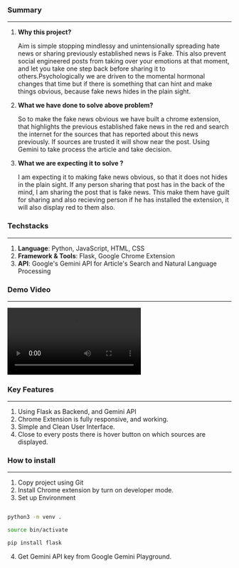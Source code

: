 ### Summary

---

1.  **Why this project?**

	Aim is simple stopping mindlessy and unintensionally spreading hate news or  sharing previously established news is Fake. This also prevent social engineered posts from taking over your emotions at that moment, and let you take one step back before sharing it to others.Psychologically we are driven to the momental hormonal changes that time but if there is something that can hint and make things obvious, because fake news hides in the plain sight. 
2. **What we have done to solve above problem?** 

	So to make the fake news obvious we have built a chrome extension, that highlights the previous established fake news in the red and search the internet for the sources that has reported about this news previously. If sources are trusted it will show near the post. Using Gemini to take process the article and take decision. 
3. **What we are expecting it to solve ?** 

	I am expecting it to making fake news obvious, so that it does not hides in the plain sight. If any person sharing that post has in the back of the mind, I am sharing the post that is fake news. This make them have guilt for sharing and also recieving person if he has installed the extension, it will also display red to them also.
  

### Techstacks

---

1. **Language**: Python, JavaScript, HTML, CSS
2. **Framework & Tools**: Flask, Google Chrome Extension
3. **API**: Google's Gemini API for Article's Search and Natural Language Processing

### Demo Video

---

<video src="https://github.com/user-attachments/assets/f13012c3-5c61-472e-b974-1fdfe459f674"></video>






### Key Features

---

1. Using Flask as Backend, and Gemini API     
2. Chrome Extension is fully responsive, and working.
3. Simple and Clean User Interface.
4. Close to every posts there is hover button on which 
   sources are displayed.

### How to install

---

1. Copy project using Git 
2. Install Chrome extension by turn on developer mode.
3. Set up Environment

```bash

python3 -m venv .

source bin/activate

pip install flask 

```
4. Get Gemini API key from Google Gemini Playground.
